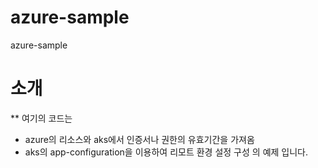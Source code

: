 # azure-sample
azure-sample

# 소개
** 여기의 코드는
  * azure의 리소스와 aks에서 인증서나 권한의 유효기간을 가져옴
  * aks의 app-configuration을 이용하여 리모트 환경 설정 구성
 의 예제 입니다.
